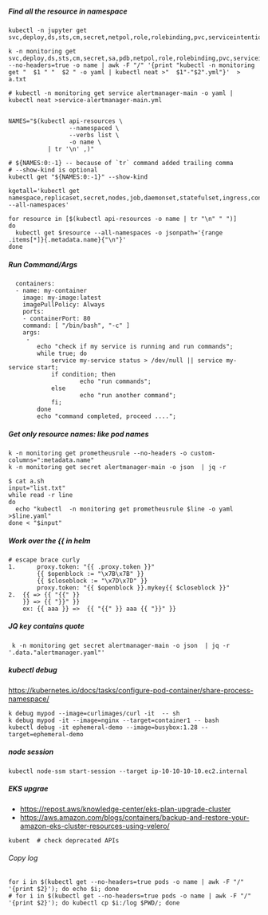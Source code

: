 ##### Find all the resource in namespace
```
kubectl -n jupyter get svc,deploy,ds,sts,cm,secret,netpol,role,rolebinding,pvc,serviceintentions
```
```
k -n monitoring get svc,deploy,ds,sts,cm,secret,sa,pdb,netpol,role,rolebinding,pvc,serviceintentions --no-headers=true -o name | awk -F "/" '{print "kubectl -n monitoring get "  $1 " "  $2 " -o yaml | kubectl neat >"  $1"-"$2".yml"}'  > a.txt

# kubectl -n monitoring get service alertmanager-main -o yaml | kubectl neat >service-alertmanager-main.yml


```
```
NAMES="$(kubectl api-resources \
                 --namespaced \
                 --verbs list \
                 -o name \
           | tr '\n' ,)"

# ${NAMES:0:-1} -- because of `tr` command added trailing comma
# --show-kind is optional
kubectl get "${NAMES:0:-1}" --show-kind
```
```
kgetall='kubectl get namespace,replicaset,secret,nodes,job,daemonset,statefulset,ingress,configmap,pv,pvc,service,deployment,pod --all-namespaces'
```
```
for resource in [$(kubectl api-resources -o name | tr "\n" " ")]
do 
  kubectl get $resource --all-namespaces -o jsonpath='{range .items[*]}{.metadata.name}{"\n"}'
done
```

##### Run Command/Args 
```
  containers:
  - name: my-container
    image: my-image:latest
    imagePullPolicy: Always
    ports:
    - containerPort: 80
    command: [ "/bin/bash", "-c" ]
    args:
     - 
        echo "check if my service is running and run commands";
        while true; do
            service my-service status > /dev/null || service my-service start;
            if condition; then
                    echo "run commands";
            else
                    echo "run another command";
            fi;
        done
        echo "command completed, proceed ....";
```
##### Get only resource names: like pod names
```
k -n monitoring get prometheusrule --no-headers -o custom-columns=":metadata.name"
k -n monitoring get secret alertmanager-main -o json  | jq -r 

$ cat a.sh
input="list.txt"
while read -r line
do
  echo "kubectl  -n monitoring get prometheusrule $line -o yaml >$line.yaml"
done < "$input"
```
##### Work over the {{ in helm
```
# escape brace curly
1.      proxy.token: "{{ .proxy.token }}"    
        {{ $openblock := "\x7B\x7B" }}
        {{ $closeblock := "\x7D\x7D" }}
        proxy.token: "{{ $openblock }}.mykey{{ $closeblock }}"
2.  {{ => {{ "{{" }}
    }} => {{ "}}" }}
    ex: {{ aaa }} =>  {{ "{{" }} aaa {{ "}}" }}
```
##### JQ key contains quote
```
 k -n monitoring get secret alertmanager-main -o json  | jq -r '.data."alertmanager.yaml"'
```
##### kubectl debug
https://kubernetes.io/docs/tasks/configure-pod-container/share-process-namespace/
```
k debug mypod --image=curlimages/curl -it  -- sh
k debug mypod -it --image=nginx --target=container1 -- bash
kubectl debug -it ephemeral-demo --image=busybox:1.28 --target=ephemeral-demo
```
##### node session
```
kubectl node-ssm start-session --target ip-10-10-10-10.ec2.internal
```
##### EKS upgrae
- https://repost.aws/knowledge-center/eks-plan-upgrade-cluster
- https://aws.amazon.com/blogs/containers/backup-and-restore-your-amazon-eks-cluster-resources-using-velero/
```
kubent  # check deprecated APIs
```
###### Copy log
```
for i in $(kubectl get --no-headers=true pods -o name | awk -F "/" '{print $2}'); do echo $i; done
# for i in $(kubectl get --no-headers=true pods -o name | awk -F "/" '{print $2}'); do kubectl cp $i:/log $PWD/; done
```


